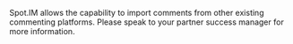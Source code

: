 Spot.IM allows the capability to import comments from other existing commenting platforms. Please speak to your partner success manager for more information. 
